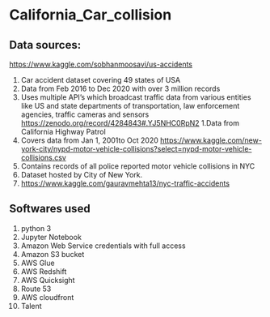 # California_Car_collision
## Data sources:
https://www.kaggle.com/sobhanmoosavi/us-accidents
1. Car accident dataset covering 49 states of USA
2. Data from Feb 2016 to Dec 2020 with over 3 million records
3. Uses multiple API’s which broadcast traffic data from various entities like US and state departments of transportation, law enforcement agencies, traffic cameras and sensors
https://zenodo.org/record/4284843#.YJ5NHC0RpN2
1.Data from California Highway Patrol
2. Covers data from Jan 1, 2001to Oct 2020
https://www.kaggle.com/new-york-city/nypd-motor-vehicle-collisions?select=nypd-motor-vehicle-collisions.csv
1. Contains records of all police reported motor vehicle collisions in NYC 
2. Dataset hosted by City of New York. 
3. https://www.kaggle.com/gauravmehta13/nyc-traffic-accidents

## Softwares used

1. python 3
2. Jupyter Notebook
3. Amazon Web Service credentials with full access
4. Amazon S3 bucket
5. AWS Glue
6. AWS Redshift
7. AWS Quicksight
8. Route 53
9. AWS cloudfront
10. Talent
